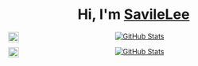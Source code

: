 <p>
  <h1 align="center">
    <b>Hi, I'm <a href="https://dreamstart.site">SavileLee</a>  </b>
  </h1>
</p>

<p align="center">
  <a href="https://github.com/SavileLee">
    <img alt="GitHub Stats" src="https://github-readme-stats.vercel.app/api?username=SavileLee&hide=issues&hide_title=true&include_all_commits=true&bg_color=30,e96443,904e95&title_color=fff&text_color=fff" />
  </a>
  <a href="https://twitter.com/SavileLee">
    <img align="left" alt="SavileLee | Twitter" width="21px" src="https://raw.githubusercontent.com/anuraghazra/anuraghazra/master/assets/twitter.svg" />
  </a>
</p>

<p align="center">
  <a href="https://twitter.com/SavileLee">
    <img align="left" alt="SavileLee | Twitter" width="21px" src="https://raw.githubusercontent.com/anuraghazra/anuraghazra/master/assets/twitter.svg" />
  </a>
</p>

<p align="center">
  <a href="https://github.com/SavileLee">
    <img alt="GitHub Stats" src="https://github-readme-stats.vercel.app/api/top-langs/?username=SavileLee&hide=issues&hide_title=true&include_all_commits=true&bg_color=30,e96443,904e95&show_icons=true&locale=en&layout=compact&title_color=fff" />
    </a>
</p>
